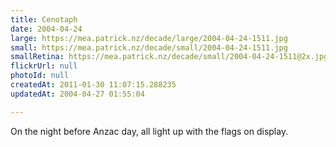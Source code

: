 ```yaml
---
title: Cenotaph
date: 2004-04-24
large: https://mea.patrick.nz/decade/large/2004-04-24-1511.jpg
small: https://mea.patrick.nz/decade/small/2004-04-24-1511.jpg
smallRetina: https://mea.patrick.nz/decade/small/2004-04-24-1511@2x.jpg
flickrUrl: null
photoId: null
createdAt: 2011-01-30 11:07:15.288235
updatedAt: 2004-04-27 01:55:04

---
```

On the night before Anzac day, all light up with the flags on display.
